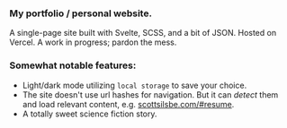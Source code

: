 ### My portfolio / personal website.
A single-page site built with Svelte, SCSS, and a bit of JSON. Hosted on Vercel. A work in progress; pardon the mess.

### Somewhat notable features:
- Light/dark mode utilizing `local storage` to save your choice.
- The site doesn't use url hashes for navigation. But it can *detect* them and load relevant content, e.g. [scottsilsbe.com/#resume](https://www.scottsilsbe.com/#resume).
- A totally sweet science fiction story.